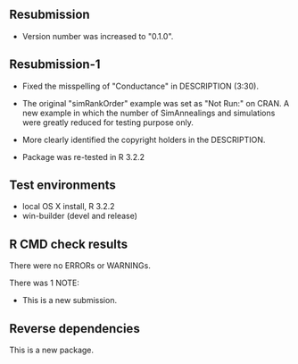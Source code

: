 ## Resubmission

* Version number was increased to "0.1.0".

## Resubmission-1

* Fixed the misspelling of "Conductance" in DESCRIPTION (3:30).

* The original "simRankOrder" example was set as "Not Run:" on CRAN. A new example in which the number of SimAnnealings and simulations were greatly reduced for testing purpose only.

* More clearly identified the copyright holders in the DESCRIPTION.
  
* Package was re-tested in R 3.2.2

## Test environments
* local OS X install, R 3.2.2
* win-builder (devel and release)

## R CMD check results
There were no ERRORs or WARNINGs. 

There was 1 NOTE:

* This is a new submission.


## Reverse dependencies
This is a new package.